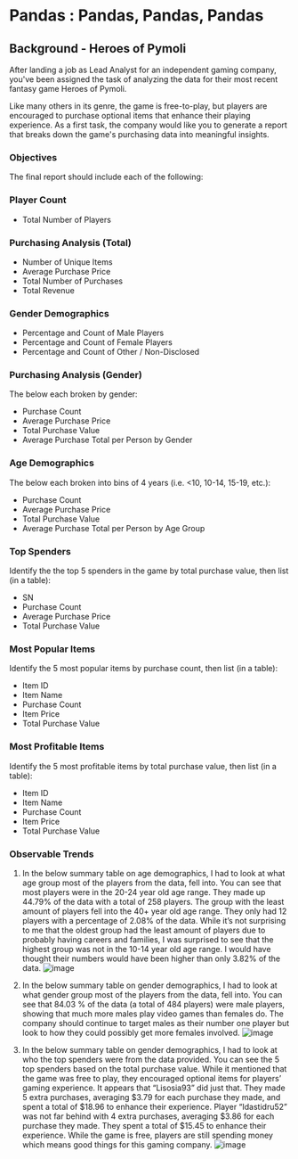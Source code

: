 # Pandas : Pandas, Pandas, Pandas

## Background - Heroes of Pymoli 
After landing a job as Lead Analyst for an independent gaming company, you've been assigned the task of analyzing the data for their most recent fantasy game Heroes of Pymoli.

Like many others in its genre, the game is free-to-play, but players are encouraged to purchase optional items that enhance their playing experience. As a first task, the company would like you to generate a report that breaks down the game's purchasing data into meaningful insights.

### Objectives
The final report should include each of the following:

### Player Count
- Total Number of Players

### Purchasing Analysis (Total)
- Number of Unique Items
- Average Purchase Price
- Total Number of Purchases
- Total Revenue

### Gender Demographics
- Percentage and Count of Male Players
- Percentage and Count of Female Players
- Percentage and Count of Other / Non-Disclosed

### Purchasing Analysis (Gender)
The below each broken by gender:
- Purchase Count
- Average Purchase Price
- Total Purchase Value
- Average Purchase Total per Person by Gender

### Age Demographics
The below each broken into bins of 4 years (i.e. <10, 10-14, 15-19, etc.):
- Purchase Count
- Average Purchase Price
- Total Purchase Value
- Average Purchase Total per Person by Age Group

### Top Spenders
Identify the the top 5 spenders in the game by total purchase value, then list (in a table):
- SN
- Purchase Count
- Average Purchase Price
- Total Purchase Value

### Most Popular Items
Identify the 5 most popular items by purchase count, then list (in a table):
- Item ID
- Item Name
- Purchase Count
- Item Price
- Total Purchase Value

### Most Profitable Items
Identify the 5 most profitable items by total purchase value, then list (in a table):
- Item ID
- Item Name
- Purchase Count
- Item Price
- Total Purchase Value

### Observable Trends
1.	In the below summary table on age demographics, I had to look at what age group most of the players from the data, fell into.  You can see that most players were in the 20-24 year old age range.  They made up 44.79% of the data with a total of 258 players.  The group with the least amount of players fell into the 40+ year old age range.  They only had 12 players with a percentage of 2.08% of the data.  While it’s not surprising to me that the oldest group had the least amount of players due to probably having careers and families, I was surprised to see that the highest group was not in the 10-14 year old age range. I would have thought their numbers would have been higher than only 3.82% of the data.
![image](https://user-images.githubusercontent.com/69765842/103449402-f29a1180-4c75-11eb-9e6f-10e5c7d9ad80.png)

2. In the below summary table on gender demographics, I had to look at what gender group most of the players from the data, fell into.  You can see that 84.03 % of the data (a total of 484 players) were male players, showing that much more males play video games than females do.  The company should continue to target males as their number one player but look to how they could possibly get more females involved.
![image](https://user-images.githubusercontent.com/69765842/103449406-fb8ae300-4c75-11eb-9eaa-1e788648091c.png)

3. In the below summary table on gender demographics, I had to look at who the top spenders were from the data provided.  You can see the 5 top spenders based on the total purchase value.  While it mentioned that the game was free to play, they encouraged optional items for players’ gaming experience.  It appears that “Lisosia93” did just that.  They made 5 extra purchases, averaging $3.79 for each purchase they made, and spent a total of $18.96 to enhance their experience.  Player “Idastidru52” was not far behind with 4 extra purchases, averaging $3.86 for each purchase they made. They spent a total of $15.45 to enhance their experience.  While the game is free, players are still spending money which means good things for this gaming company.
![image](https://user-images.githubusercontent.com/69765842/103449409-047bb480-4c76-11eb-88b5-516b76c62aa8.png)

